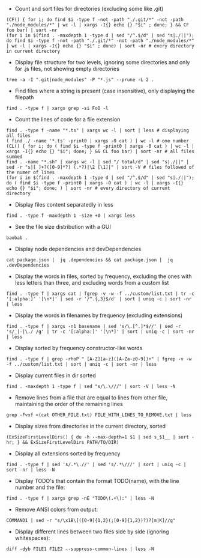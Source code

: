 - Count and sort files for directories (excluding some like .git)
```shell
(CF() { for i; do find $i -type f -not -path "./.git/*" -not -path "./node_modules/*" | wc -l | xargs -I{} echo {} "$i" ; done; } && CF foo bar) | sort -nr
(for i in $(find . -maxdepth 1 -type d | sed "/^.$/d" | sed "s|./||"); do find $i -type f -not -path "./.git/*" -not -path "./node_modules/*" | wc -l | xargs -I{} echo {} "$i" ; done) | sort -nr # every directory in current directory
```

- Display file structure for two levels, ignoring some directories and only for .js files, not showing empty directories
```shell
tree -a -I ".git|node_modules" -P "*.js" --prune -L 2 .
```

- Find files where a string is present (case insensitive), only displaying the filepath
```shell
find . -type f | xargs grep -si FoO -l
```

- Count the lines of code for a file extension
```shell
find . -type f -name "*.ts" | xargs wc -l | sort | less # displaying all files
( find ./ -name '*.ts' -print0 | xargs -0 cat ) | wc -l # one number
(CL() { for i; do ( find $i -type f -print0 | xargs -0 cat ) | wc -l | xargs -I{} echo {} "$i"; done; } && CL foo bar) | sort -nr # all files summed
find . -name "*.sh" | xargs wc -l | sed "/ total/d" | sed "s|./||" | sed -r "s|[ ]+?([0-9]*?) (.*?)|\2 [\1]|" | sort -V # files followed of the numer of lines
(for i in $(find . -maxdepth 1 -type d | sed "/^.$/d" | sed "s|./||"); do ( find $i -type f -print0 | xargs -0 cat ) | wc -l | xargs -I{} echo {} "$i"; done; ) | sort -nr # every directory of current directory
```

- Display files content separatedly in less
```shell
find . -type f -maxdepth 1 -size +0 | xargs less
```

- See the file size distribution with a GUI
```shell
baobab .
```

- Display node dependencies and devDependencies
```shell
cat package.json |  jq .dependencies && cat package.json |  jq .devDependencies
```

- Display the words in files, sorted by frequency, excluding the ones with less letters than three, and excluding words from a custom list
```shell
find . -type f | xargs cat | fgrep -v -w -f ../custom/list.txt | tr -c '[:alpha:]' '[\n*]' | sed -r '/^.{,3}$/d' | sort | uniq -c | sort -nr | less
```

- Display the words in filenames by frequency (excluding extensions)
```shell
find . -type f | xargs -n1 basename | sed 's/\.[^.]*$//' | sed -r 's/_|-|\./ /g' | tr -c '[:alpha:]' '[\n*]' | sort | uniq -c | sort -nr | less
```

- Display sorted by frequency constructor-like words
```shell
find . -type f | grep -rhoP " [A-Z][a-z]([A-Za-z0-9])+" | fgrep -v -w -f ../custom/list.txt | sort | uniq -c | sort -nr | less
```

- Display current files in dir sorted
```shell
find . -maxdepth 1 -type f | sed "s/\.\///" | sort -V | less -N
```

- Remove lines from a file that are equal to lines from other file, maintaining the order of the remaining lines
```shell
grep -Fvxf <(cat OTHER_FILE.txt) FILE_WITH_LINES_TO_REMOVE.txt | less
```

- Display sizes from directories in the current directory, sorted
```shell
(ExSizeFirstLevelDirs() { du -h --max-depth=1 $1 | sed s_$1__ | sort -hr; } && ExSizeFirstLevelDirs PATH/TO/DIR)
```

- Display all extensions sorted by frequency
```shell
find . -type f | sed 's/.*\.//' | sed 's/.*\///' | sort | uniq -c | sort -nr | less -N
```

- Display TODO's that contain the format TODO(name), with the line number and the file:
```shell
find . -type f | xargs grep -nE "TODO\(.+\):" | less -N
```

- Remove ANSI colors from output:
```shell
COMMAND1 | sed -r "s/\x1B\[([0-9]{1,2}(;[0-9]{1,2})?)?[m|K]//g"
```

- Display different lines between two files side by side (ignoring whitespaces):
```shell
diff -dyb FILE1 FILE2 --suppress-common-lines | less -N
```
